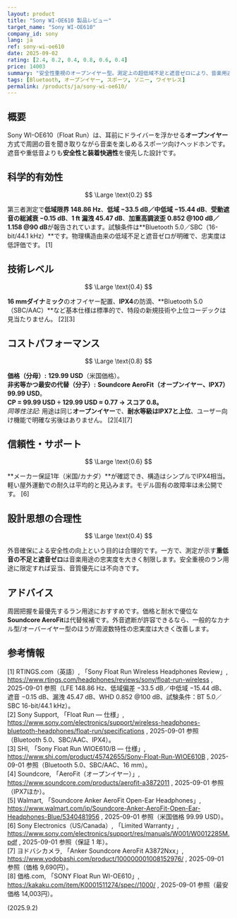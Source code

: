 ```yaml
---
layout: product
title: "Sony WI-OE610 製品レビュー"
target_name: "Sony WI-OE610"
company_id: sony
lang: ja
ref: sony-wi-oe610
date: 2025-09-02
rating: [2.4, 0.2, 0.4, 0.8, 0.6, 0.4]
price: 14003
summary: "安全性重視のオープンイヤー型。測定上の超低域不足と遮音ゼロにより、音楽用途の忠実度は高くありません。屋外ラン用途に限定して有効です。"
tags: [Bluetooth, オープンイヤー, スポーツ, ソニー, ワイヤレス]
permalink: /products/ja/sony-wi-oe610/
---
```

## 概要
Sony WI-OE610（Float Run）は、耳前にドライバーを浮かせる**オープンイヤー**方式で周囲の音を聞き取りながら音楽を楽しめるスポーツ向けヘッドホンです。遮音や重低音よりも**安全性と装着快適性**を優先した設計です。

## 科学的有効性
$$ \Large \text{0.2} $$

第三者測定で**低域限界 148.86 Hz**、**低域 −33.5 dB／中低域 −15.44 dB**、**受動遮音の総減衰 −0.15 dB**、**1 ft 漏洩 45.47 dB**、**加重高調波歪 0.852 @100 dB／1.158 @90 dB**が報告されています。試験条件は**Bluetooth 5.0／SBC（16-bit/44.1 kHz）**です。物理構造由来の低域不足と遮音ゼロが明確で、忠実度は低評価です。 [1]

## 技術レベル
$$ \Large \text{0.4} $$

**16 mmダイナミック**のオフイヤー配置、**IPX4**の防滴、**Bluetooth 5.0（SBC/AAC）**など基本仕様は標準的で、特段の新規技術や上位コーデックは見当たりません。 [2][3]

## コストパフォーマンス
$$ \Large \text{0.8} $$

**価格（分母）:** **129.99 USD**（米国価格）。  
**非劣等かつ最安の代替（分子）:** **Soundcore AeroFit（オープンイヤー、IPX7）** **99.99 USD**。  
**CP = 99.99 USD ÷ 129.99 USD ≈ 0.77 → スコア 0.8。**  
*同等性注記:* 用途は同じ**オープンイヤー**で、**耐水等級はIPX7と上位**、ユーザー向け機能で明確な劣後はありません。 [2][4][7]

## 信頼性・サポート
$$ \Large \text{0.6} $$

**メーカー保証1年（米国/カナダ）**が確認でき、構造はシンプルでIPX4相当。軽い屋外運動での耐久は平均的と見込みます。モデル固有の故障率は未公開です。 [6]

## 設計思想の合理性
$$ \Large \text{0.4} $$

外音確保による安全性の向上という目的は合理的です。一方で、測定が示す**重低音の不足と遮音ゼロ**は音楽用途の忠実度を大きく制限します。安全重視のラン用途に限定すれば妥当、音質優先には不向きです。

## アドバイス
周囲把握を最優先するラン用途におすすめです。価格と耐水で優位な**Soundcore AeroFit**は代替候補です。外音遮断が許容できるなら、一般的なカナル型/オーバーイヤー型のほうが周波数特性の忠実度は大きく改善します。

## 参考情報
[1] RTINGS.com（英語）, 「Sony Float Run Wireless Headphones Review」, https://www.rtings.com/headphones/reviews/sony/float-run-wireless , 2025-09-01 参照（LFE 148.86 Hz、低域偏差 −33.5 dB／中低域 −15.44 dB、遮音 −0.15 dB、漏洩 45.47 dB、WHD 0.852 @100 dB、試験条件：BT 5.0／SBC 16-bit/44.1 kHz）。  
[2] Sony Support, 「Float Run — 仕様」, https://www.sony.com/electronics/support/wireless-headphones-bluetooth-headphones/float-run/specifications , 2025-09-01 参照（Bluetooth 5.0、SBC/AAC、IPX4）。  
[3] SHI, 「Sony Float Run WIOE610/B — 仕様」, https://www.shi.com/product/45742655/Sony-Float-Run-WIOE610B , 2025-09-01 参照（Bluetooth 5.0、SBC/AAC、16 mm）。  
[4] Soundcore, 「AeroFit（オープンイヤー）」, https://www.soundcore.com/products/aerofit-a3872011 , 2025-09-01 参照（IPX7ほか）。  
[5] Walmart, 「Soundcore Anker AeroFit Open-Ear Headphones」, https://www.walmart.com/ip/Soundcore-Anker-AeroFit-Open-Ear-Headphones-Blue/5340481956 , 2025-09-01 参照（米国価格 99.99 USD）。  
[6] Sony Electronics（US/Canada）, 「Limited Warranty」, https://www.sony.com/electronics/support/res/manuals/W001/W0012285M.pdf , 2025-09-01 参照（保証 1 年）。  
[7] ヨドバシカメラ, 「Anker Soundcore AeroFit A3872Nxx」, https://www.yodobashi.com/product/100000001008152976/ , 2025-09-01 参照（価格 9,690円）。  
[8] 価格.com, 「SONY Float Run WI-OE610」, https://kakaku.com/item/K0001511274/spec//1000/ , 2025-09-01 参照（最安価格 14,003円）。

(2025.9.2)

